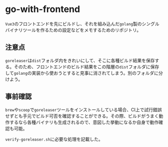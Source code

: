 # go-with-frontend

`Vue3`のフロントエンドを先にビルドし、それを組み込んだ`golang`製のシングルバイナリツールを作るための設定などをメモするためのリポジトリ。

## 注意点

`goreleaser`は`dist`フォルダ内をきれいにして、そこに各種ビルド結果を保存する。そのため、フロントエンドのビルド結果をこの階層の`dist`フォルダに保存して`golang`の実装から使おうとすると見事に消されてしまう。別のフォルダに分けよう。

## 事前確認

`brew`や`scoop`で`goreleaser`ツールをインストールしている場合、CI上で試行錯誤せずとも手元でビルド可否を確認することができる。その際、ビルドがうまく動作するなら各種バイナリも生成されるので、意図した挙動になるか自身で動作確認も可能。

`verify-goreleaser.sh`に必要な処理を記載した。
